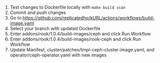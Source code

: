 
1. Test changes to Dockerfile locally with `make build scan`
1. Commit and push changes
1. Go to https://github.com/replicatedhq/kURL/actions/workflows/build-image.yaml
1. Select your branch with updated Dockerfile
1. Enter addons/rook/1.0.4/build-images/ceph and click Run Workflow
1. Enter addons/rook/1.0.4/build-images/rook-ceph and click Run Workflow
1. Update Manifest, cluster/patches/tmpl-ceph-cluster-image.yaml, and operator/ceph-operator.yaml with new images
